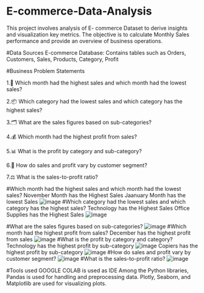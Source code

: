 # E-commerce-Data-Analysis
This project involves analysis of E- commerce Dataset to derive insights and visualization key metrics. The objective is to calculate Monthly Sales  performance and provide  an overview of business operations.

#Data Sources
E-commerce Database: Contains tables such as Orders, Customers,  Sales, Products, Category, Profit

#Business Problem Statements

1.📅 Which month had the highest sales and which month had the lowest sales?

2.📦 Which category had the lowest sales and which category has the highest sales?

3.🗂️ What are the sales figures based on sub-categories?

4.💰 Which month had the highest profit from sales?

5.📊 What is the profit by category and sub-category?

6.👥 How do sales and profit vary by customer segment?

7.⚖️ What is the sales-to-profit ratio?

#Which month had the highest sales and which month had the lowest sales?
November Month has the Highest Sales
Jaanuary Month has the lowest Sales
![image](https://github.com/user-attachments/assets/d8207ed8-167e-4815-bd18-acf6be954616)
#Which category had the lowest sales and which category has the highest sales?
Technology has the  Highest Sales
Office Supplies has the  Highest Sales
![image](https://github.com/user-attachments/assets/fa4252da-9f3b-430c-8984-c706328a0d11)

#What are the sales figures based on sub-categories?
![image](https://github.com/user-attachments/assets/2aecdae5-8713-4240-92e3-2a8b43190eaf)
#Which month had the highest profit from sales?
December has the highest profit from sales
![image](https://github.com/user-attachments/assets/8c60491d-788a-495f-b57e-63414c0c47d7)
#What is the profit by category and category?
Technology has the highest profit by sub-category
![image](https://github.com/user-attachments/assets/c56de80f-0fc1-4701-9111-f8d3dc52aaa5)
Copiers has the highest profit by sub-category
![image](https://github.com/user-attachments/assets/262abc96-9f5c-49ae-bd68-997e44f0af90)
#How do sales and profit vary by customer segment?
![image](https://github.com/user-attachments/assets/09ebc09f-1df0-4658-b9f0-739fd05bc564)
#What is the sales-to-profit ratio?
![image](https://github.com/user-attachments/assets/83042e89-6bf0-4d52-be54-aec15575b4e4)

#Tools used
GOOGLE COLAB is used as IDE
Among the Python libraries, Pandas is used for handling and preprocessing data.
Plotly, Seaborn, and Matplotlib are used for visualizing plots.






